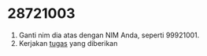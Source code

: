 # 28721003
1. Ganti nim dia atas dengan NIM Anda, seperti 99921001.
2. Kerjakan [tugas](../README.md) yang diberikan
